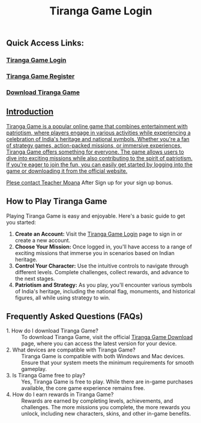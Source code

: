   <header>
        <h1>Tiranga Game Login</h1>
    </header>

   <section>
        <h2>Quick Access Links:</h2>
            <h3><a href="https://tiranga-game.one/login/" target="_blank">Tiranga Game Login</h3>
              <h3><a href="https://tiranga-game.one/register/" target="_blank">Tiranga Game Register</h3>
            <h3><a href="https://tiranga-game.one/download/" target="_blank">Download Tiranga Game</h3>
    </section>
    <section>
      <h2>Introduction</h2>
        <p>
            Tiranga Game is a popular online game that combines entertainment with patriotism, where players engage in various activities while experiencing a celebration of India's heritage and national symbols. Whether you're a fan of strategy games, action-packed missions, or immersive experiences, Tiranga Game offers something for everyone. The game allows users to dive into exciting missions while also contributing to the spirit of patriotism. If you're eager to join the fun, you can easily get started by logging into the game or downloading it from the official website.

Plese contact <a href="https://t.me/TeacherMoanaTiranga2ndAccount" target="_blank">Teacher Moana</a> After Sign up for your sign up bonus.
        </p>
    </section>
    <section>
        <h2>How to Play Tiranga Game</h2>
        <p>Playing Tiranga Game is easy and enjoyable. Here's a basic guide to get you started:</p>
        <ol>
            <li><strong>Create an Account:</strong> Visit the <a href="https://tiranga-game.one/login/" target="_blank">Tiranga Game Login</a> page to sign in or create a new account.</li>
            <li><strong>Choose Your Mission:</strong> Once logged in, you'll have access to a range of exciting missions that immerse you in scenarios based on Indian heritage.</li>
            <li><strong>Control Your Character:</strong> Use the intuitive controls to navigate through different levels. Complete challenges, collect rewards, and advance to the next stages.</li>
            <li><strong>Patriotism and Strategy:</strong> As you play, you'll encounter various symbols of India's heritage, including the national flag, monuments, and historical figures, all while using strategy to win.</li>
        </ol>
    </section>
    <section>
        <h2>Frequently Asked Questions (FAQs)</h2>
        <dl>
            <dt>1. How do I download Tiranga Game?</dt>
            <dd>To download Tiranga Game, visit the official <a href="https://tiranga-game.one/download/" target="_blank">Tiranga Game Download</a> page, where you can access the latest version for your device.</dd>
    <dt>2. What devices are compatible with Tiranga Game?</dt>
           <dd>Tiranga Game is compatible with both Windows and Mac devices. Ensure that your system meets the minimum requirements for smooth gameplay.</dd>
            <dt>3. Is Tiranga Game free to play?</dt>
            <dd>Yes, Tiranga Game is free to play. While there are in-game purchases available, the core game experience remains free.</dd>
        <dt>4. How do I earn rewards in Tiranga Game?</dt>
            <dd>Rewards are earned by completing levels, achievements, and challenges. The more missions you complete, the more rewards you unlock, including new characters, skins, and other in-game benefits.</dd>
        </dl>
    </section>
